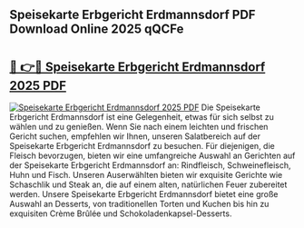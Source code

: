 ## Speisekarte Erbgericht Erdmannsdorf PDF Download Online 2025 qQCFe

# <h2><a href="http://gc9jrqw.nevu.top/?p=Speisekarte+Erbgericht+Erdmannsdorf">🔗 👉🔴 Speisekarte Erbgericht Erdmannsdorf 2025 PDF</a></h2>

[![Speisekarte Erbgericht Erdmannsdorf 2025 PDF](https://i.imgur.com/dBaPXMq.png)](http://gc9jrqw.nevu.top/?p=Speisekarte+Erbgericht+Erdmannsdorf)
Die Speisekarte Erbgericht Erdmannsdorf ist eine Gelegenheit, etwas für sich selbst zu wählen und zu genießen. Wenn Sie nach einem leichten und frischen Gericht suchen, empfehlen wir Ihnen, unseren Salatbereich auf der Speisekarte Erbgericht Erdmannsdorf zu besuchen. Für diejenigen, die Fleisch bevorzugen, bieten wir eine umfangreiche Auswahl an Gerichten auf der Speisekarte Erbgericht Erdmannsdorf an: Rindfleisch, Schweinefleisch, Huhn und Fisch. Unseren Auserwählten bieten wir exquisite Gerichte wie Schaschlik und Steak an, die auf einem alten, natürlichen Feuer zubereitet werden. Unsere Speisekarte Erbgericht Erdmannsdorf bietet eine große Auswahl an Desserts, von traditionellen Torten und Kuchen bis hin zu exquisiten Crème Brûlée und Schokoladenkapsel-Desserts.
